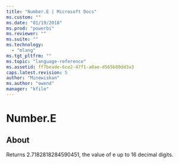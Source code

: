 ```yaml
---
title: "Number.E | Microsoft Docs"
ms.custom: ""
ms.date: "01/19/2018"
ms.prod: "powerbi"
ms.reviewer: ""
ms.suite: ""
ms.technology: 
  - "mlang"
ms.tgt_pltfrm: ""
ms.topic: "language-reference"
ms.assetid: ff7beade-6ce2-47f1-a8ae-d565b80dd3a3
caps.latest.revision: 5
author: "Minewiskan"
ms.author: "owend"
manager: "kfile"
---
```

# Number.E

  
## About  
Returns 2.7182818284590451, the value of e up to 16 decimal digits.  
  
